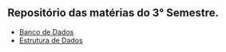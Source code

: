## Repositório das matérias do 3° Semestre.

- [Banco de Dados](https://github.com/gui-bvr/materias-03sem/tree/main/banco_de_dados)
- [Estrutura de Dados](https://github.com/gui-bvr/materias-03sem/tree/main/estrutura_de_dados)
